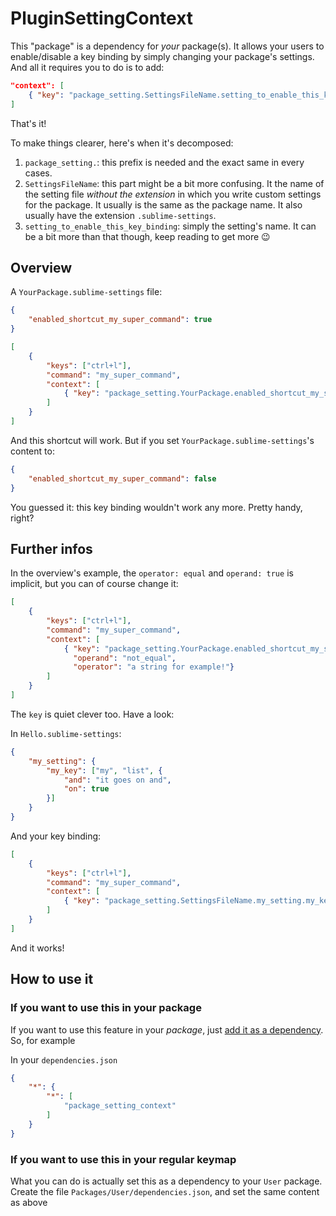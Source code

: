 # PluginSettingContext

This "package" is a dependency for *your* package(s). It allows your users to enable/disable a key
binding by simply changing your package's settings. And all it requires you to do is to add:

```json
"context": [
    { "key": "package_setting.SettingsFileName.setting_to_enable_this_key_binding" }
]
```

That's it!

To make things clearer, here's when it's decomposed:

1. `package_setting.`: this prefix is needed and the exact same in every cases.
2. `SettingsFileName`: this part might be a bit more confusing. It the name of the setting file *without the extension* in which you write custom settings for the package. It usually is the same as the package name. It also usually have the extension `.sublime-settings`.
3. `setting_to_enable_this_key_binding`: simply the setting's name. It can be a bit more than that though, keep reading to get more :wink:

## Overview

A `YourPackage.sublime-settings` file:

```json
{
    "enabled_shortcut_my_super_command": true
}
```

```json
[
    {
        "keys": ["ctrl+l"],
        "command": "my_super_command",
        "context": [
            { "key": "package_setting.YourPackage.enabled_shortcut_my_super_command" }
        ]
    }
]
```

And this shortcut will work. But if you set `YourPackage.sublime-settings`'s content to:

```json
{
    "enabled_shortcut_my_super_command": false
}
```

You guessed it: this key binding wouldn't work any more. Pretty handy, right?

## Further infos

In the overview's example, the `operator: equal` and `operand: true` is implicit, but you can of
course change it:

```json
[
    {
        "keys": ["ctrl+l"],
        "command": "my_super_command",
        "context": [
            { "key": "package_setting.YourPackage.enabled_shortcut_my_super_command",
              "operand": "not_equal",
              "operator": "a string for example!"}
        ]
    }
]
```

The `key` is quiet clever too. Have a look:

In `Hello.sublime-settings`:

```json
{
    "my_setting": {
        "my_key": ["my", "list", {
            "and": "it goes on and",
            "on": true
        }]
    }
}
```

And your key binding:

```json
[
    {
        "keys": ["ctrl+l"],
        "command": "my_super_command",
        "context": [
            { "key": "package_setting.SettingsFileName.my_setting.my_key.2.on"}
        ]
    }
]
```

And it works!

## How to use it

### If you want to use this in your package

If you want to use this feature in your *package*, just [add it as a dependency][]. So, for example

In your `dependencies.json`

```json
{
    "*": {
        "*": [
            "package_setting_context"
        ]
    }
}
```

### If you want to use this in your regular keymap

What you can do is actually set this as a dependency to your `User` package. Create the file
`Packages/User/dependencies.json`, and set the same content as above


[add it as a dependency]: https://packagecontrol.io/docs/dependencies
